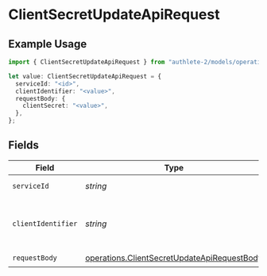 # ClientSecretUpdateApiRequest

## Example Usage

```typescript
import { ClientSecretUpdateApiRequest } from "authlete-2/models/operations";

let value: ClientSecretUpdateApiRequest = {
  serviceId: "<id>",
  clientIdentifier: "<value>",
  requestBody: {
    clientSecret: "<value>",
  },
};
```

## Fields

| Field                                                                                                      | Type                                                                                                       | Required                                                                                                   | Description                                                                                                |
| ---------------------------------------------------------------------------------------------------------- | ---------------------------------------------------------------------------------------------------------- | ---------------------------------------------------------------------------------------------------------- | ---------------------------------------------------------------------------------------------------------- |
| `serviceId`                                                                                                | *string*                                                                                                   | :heavy_check_mark:                                                                                         | A service ID.                                                                                              |
| `clientIdentifier`                                                                                         | *string*                                                                                                   | :heavy_check_mark:                                                                                         | The client ID or the client ID alias of a client.<br/>                                                     |
| `requestBody`                                                                                              | [operations.ClientSecretUpdateApiRequestBody](../../models/operations/clientsecretupdateapirequestbody.md) | :heavy_check_mark:                                                                                         | N/A                                                                                                        |